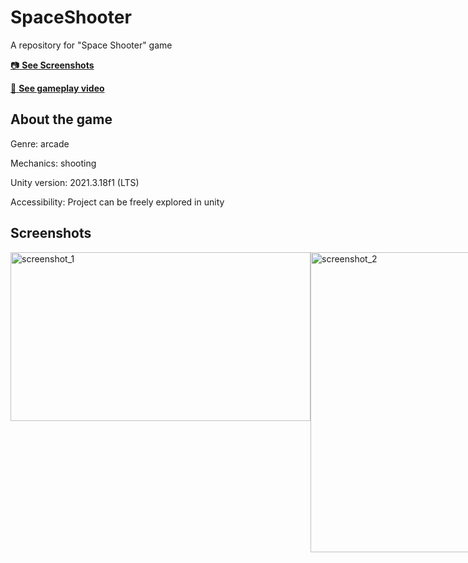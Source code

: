 # SpaceShooter
 A repository for "Space Shooter" game

[:camera: **See Screenshots**](#screenshots)

[:movie_camera: **See gameplay video**](https://www.youtube.com/watch?v=NOP6gJwBkbc)

## About the game
Genre: arcade

Mechanics: shooting

Unity version: 2021.3.18f1 (LTS)

Accessibility: Project can be freely explored in unity

## Screenshots
<div style="display:flex;">
  <img src="https://github.com/YankeeZuluDev/SpaceShooter/assets/129124150/c99eaba6-4fce-4d39-8b4b-3cbad337c8bd" alt="screenshot_1" width="480" height="270">
  <img src="https://github.com/YankeeZuluDev/SpaceShooter/assets/129124150/add881eb-9f36-4931-a2c0-a36a9c3981e8" alt="screenshot_2" width="270" height="480">
  <img src="https://github.com/YankeeZuluDev/SpaceShooter/assets/129124150/4115c62a-f65e-47df-9a03-bc12b88f325f" alt="screenshot_3" width="270" height="480">
</div>
